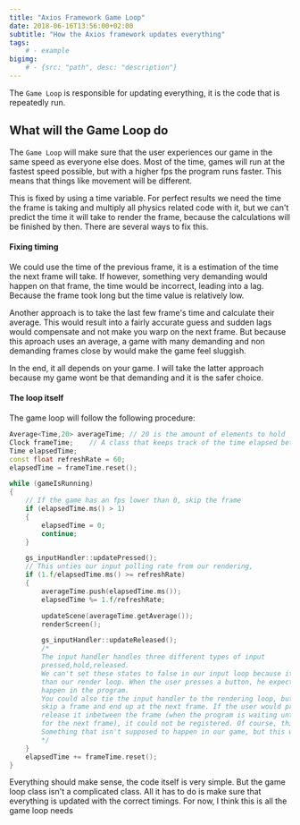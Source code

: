 ```yaml
---
title: "Axios Framework Game Loop"
date: 2018-06-16T13:56:00+02:00
subtitle: "How the Axios framework updates everything"
tags: 
    # - example
bigimg: 
    # - {src: "path", desc: "description"}
---
```

The `Game Loop` is responsible for updating everything, it is the code that is repeatedly run.  
## What will the Game Loop do
The `Game Loop` will make sure that the user experiences our game in the same speed as everyone else does. Most of the time, games will run at the fastest speed possible, but with a higher fps the program runs faster. This means that things like movement will be different.

This is fixed by using a time variable. For perfect results we need the time the frame is taking and multiply all physics related code with it, but we can't predict the time it will take to render the frame, because the calculations will be finished by then. There are several ways to fix this.

#### Fixing timing 
We could use the time of the previous frame, it is a estimation of the time the next frame will take. If however, something very demanding would happen on that frame, the time would be incorrect, leading into a lag. Because the frame took long but the time value is relatively low.  

Another approach is to take the last few frame's time and calculate their average. This would result into a fairly accurate guess and sudden lags would compensate and not make you warp on the next frame. But because this aproach uses an average, a game with many demanding and non demanding frames close by would make the game feel sluggish.

In the end, it all depends on your game. I will take the latter approach because my game wont be that demanding and it is the safer choice.

#### The loop itself
The game loop will follow the following procedure:
```cpp
Average<Time,20> averageTime; // 20 is the amount of elements to hold
Clock frameTime;    // A class that keeps track of the time elapsed between reset calls
Time elapsedTime;
const float refreshRate = 60;
elapsedTime = frameTime.reset();

while (gameIsRunning)
{
    // If the game has an fps lower than 0, skip the frame
    if (elapsedTime.ms() > 1)
    {
        elapsedTime = 0;
        continue;
    }

    gs_inputHandler::updatePressed();
    // This unties our input polling rate from our rendering,
    if (1.f/elapsedTime.ms() >= refreshRate)
    {
        averageTime.push(elapsedTime.ms());
        elapsedTime %= 1.f/refreshRate;

        updateScene(averageTime.getAverage());
        renderScreen();

        gs_inputHandler::updateReleased();
        /*
        The input handler handles three different types of input
        pressed,hold,released.
        We can't set these states to false in our input loop because it runs faster
        than our render loop. When the user presses a button, he expects to see it
        happen in the program. 
        You could also tie the input handler to the rendering loop, but the input could
        skip a frame and end up at the next frame. If the user would press a key and 
        release it inbetween the frame (when the program is waiting until enough time has passed
        for the next frame), it could not be registered. Of course, this will only happen at low fps. 
        Something that isn't supposed to happen in our game, but this way the risk will be dodged. 
        */
    }
    elapsedTime += frameTime.reset();
}
```
Everything should make sense, the code itself is very simple. But the game loop class isn't a complicated class. All it has to do is make sure that everything is updated with the correct timings. For now, I think this is all the game loop needs